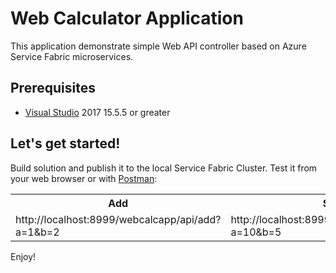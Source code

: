 # Web Calculator Application
This application demonstrate simple Web API controller based on Azure Service Fabric microservices.

## Prerequisites
- [Visual Studio](https://www.visualstudio.com/vs/community) 2017 15.5.5 or greater

## Let's get started!
Build solution and publish it to the local Service Fabric Cluster. Test it from your web browser or with [Postman](https://getpostman.com):
<table>
<tr>
	<th align="center">Add</th>
	<th align="center">Subtract</th>
</tr>
<tr>
	<td align="left">http://localhost:8999/webcalcapp/api/add?a=1&b=2</td>
	<td align="left">http://localhost:8999/webcalcapp/api/subtract?a=10&b=5</td>
</tr>
</table>

Enjoy!

